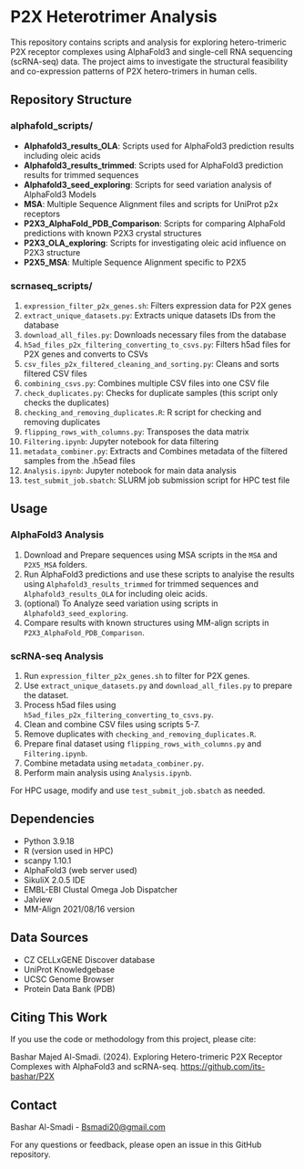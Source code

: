 # P2X Heterotrimer Analysis

This repository contains scripts and analysis for exploring hetero-trimeric P2X receptor complexes using AlphaFold3 and single-cell RNA sequencing (scRNA-seq) data. The project aims to investigate the structural feasibility and co-expression patterns of P2X hetero-trimers in human cells.

## Repository Structure

### alphafold_scripts/
- **Alphafold3_results_OLA**: Scripts used for AlphaFold3 prediction results including oleic acids
- **Alphafold3_results_trimmed**: Scripts used for AlphaFold3 prediction results for trimmed sequences
- **Alphafold3_seed_exploring**: Scripts for seed variation analysis of AlphaFold3 Models
- **MSA**: Multiple Sequence Alignment files and scripts for UniProt p2x receptors
- **P2X3_AlphaFold_PDB_Comparison**: Scripts for comparing AlphaFold predictions with known P2X3 crystal structures
- **P2X3_OLA_exploring**: Scripts for investigating oleic acid influence on P2X3 structure
- **P2X5_MSA**: Multiple Sequence Alignment specific to P2X5

### scrnaseq_scripts/
1. `expression_filter_p2x_genes.sh`: Filters expression data for P2X genes
2. `extract_unique_datasets.py`: Extracts unique datasets IDs from the database
3. `download_all_files.py`: Downloads necessary files from the database
4. `h5ad_files_p2x_filtering_converting_to_csvs.py`: Filters h5ad files for P2X genes and converts to CSVs
5. `csv_files_p2x_filtered_cleaning_and_sorting.py`: Cleans and sorts filtered CSV files
6. `combining_csvs.py`: Combines multiple CSV files into one CSV file
7. `check_duplicates.py`: Checks for duplicate samples (this script only checks the duplicates)
8. `checking_and_removing_duplicates.R`: R script for checking and removing duplicates
9. `flipping_rows_with_columns.py`: Transposes the data matrix
10. `Filtering.ipynb`: Jupyter notebook for data filtering
11. `metadata_combiner.py`: Extracts and Combines metadata of the filtered samples from the .h5ead files
12. `Analysis.ipynb`: Jupyter notebook for main data analysis
13. `test_submit_job.sbatch`: SLURM job submission script for HPC test file

## Usage

### AlphaFold3 Analysis
1. Download and Prepare sequences using MSA scripts in the `MSA` and `P2X5_MSA` folders.
2. Run AlphaFold3 predictions and use these scripts to analyise the results using `Alphafold3_results_trimmed` for trimmed sequences and `Alphafold3_results_OLA` for including oleic acids.
3. (optional) To Analyze seed variation using scripts in `Alphafold3_seed_exploring`.
4. Compare results with known structures using MM-align scripts in `P2X3_AlphaFold_PDB_Comparison`.

### scRNA-seq Analysis
1. Run `expression_filter_p2x_genes.sh` to filter for P2X genes.
2. Use `extract_unique_datasets.py` and `download_all_files.py` to prepare the dataset.
3. Process h5ad files using `h5ad_files_p2x_filtering_converting_to_csvs.py`.
4. Clean and combine CSV files using scripts 5-7.
5. Remove duplicates with `checking_and_removing_duplicates.R`.
6. Prepare final dataset using `flipping_rows_with_columns.py` and `Filtering.ipynb`.
7. Combine metadata using `metadata_combiner.py`.
8. Perform main analysis using `Analysis.ipynb`.

For HPC usage, modify and use `test_submit_job.sbatch` as needed.

## Dependencies

- Python 3.9.18
- R (version used in HPC)
- scanpy 1.10.1
- AlphaFold3 (web server used)
- SikuliX 2.0.5 IDE
- EMBL-EBI Clustal Omega Job Dispatcher
- Jalview
- MM-Align 2021/08/16 version

## Data Sources

- CZ CELLxGENE Discover database
- UniProt Knowledgebase
- UCSC Genome Browser
- Protein Data Bank (PDB)

## Citing This Work

If you use the code or methodology from this project, please cite:

Bashar Majed Al-Smadi. (2024). Exploring Hetero-trimeric P2X Receptor Complexes with AlphaFold3 and scRNA-seq. <https://github.com/its-bashar/P2X>

## Contact

Bashar Al-Smadi - Bsmadi20@gmail.com

For any questions or feedback, please open an issue in this GitHub repository.
